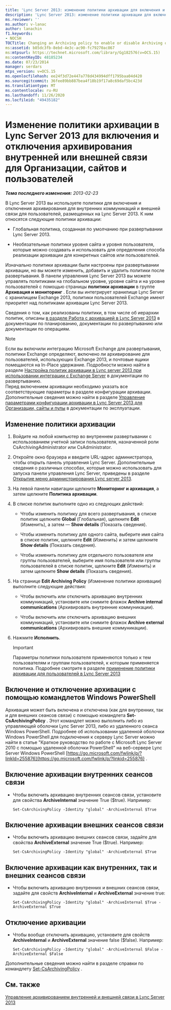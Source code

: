 ```yaml
---
title: 'Lync Server 2013: изменение политики архивации для включения и отключения архивирования внутренней или внешней связи для Организации, сайтов и пользователей'
description: 'Lync Server 2013: изменение политики архивации для включения или отключения архивирования внутренней или внешней связи для Организации, сайтов или пользователей.'
ms.reviewer: ''
ms.author: v-lanac
author: lanachin
f1.keywords:
- NOCSH
TOCTitle: Changing an Archiving policy to enable or disable Archiving of internal or external communications for your organization, sites, or users
ms:assetid: b85dc3fb-8ebd-4e3c-ac90-fc79270ac867
ms:mtpsurl: https://technet.microsoft.com/library/Gg182576(v=OCS.15)
ms:contentKeyID: 48185234
ms.date: 07/23/2014
manager: serdars
mtps_version: v=OCS.15
ms.openlocfilehash: ee24f3d72e447a778d434994dff1795baa04d420
ms.sourcegitcommit: 36fee89bb887bea4f18b19f17a8c69daf5bc423d
ms.translationtype: MT
ms.contentlocale: ru-RU
ms.lasthandoff: 11/26/2020
ms.locfileid: "49435182"
---
```

# <a name="changing-an-archiving-policy-in-lync-server-2013-to-enable-or-disable-archiving-of-internal-or-external-communications-for-your-organization-sites-or-users"></a>Изменение политики архивации в Lync Server 2013 для включения и отключения архивирования внутренней или внешней связи для Организации, сайтов и пользователей

<div data-xmlns="http://www.w3.org/1999/xhtml">

<div class="topic" data-xmlns="http://www.w3.org/1999/xhtml" data-msxsl="urn:schemas-microsoft-com:xslt" data-cs="https://msdn.microsoft.com/">

<div data-asp="https://msdn2.microsoft.com/asp">



</div>

<div id="mainSection">

<div id="mainBody">

<span> </span>

_**Тема последнего изменения:** 2013-02-23_

В Lync Server 2013 вы используете политики для включения и отключения архивирования для внутренних коммуникаций и внешней связи для пользователей, размещенных на Lync Server 2013. К ним относятся следующие политики архивации:

  - Глобальная политика, созданная по умолчанию при развертывании Lync Server 2013.

  - Необязательные политики уровня сайта и уровня пользователя, которые можно создавать и использовать для определения способа реализации архивации для конкретных сайтов или пользователей.

Изначально политики архивации были настроены при развертывании архивации, но вы можете изменить, добавить и удалить политики после развертывания. В панели управления Lync Server 2013 вы можете управлять политиками на глобальном уровне, уровне сайта и на уровне пользователей с помощью страницы **политики архивации** в группе **Архивация и мониторинг** . Если вы интегрирует хранилище Lync Server с хранилищем Exchange 2013, политики пользователей Exchange имеют приоритет над политиками архивации Lync Server 2013.

Сведения о том, как реализованы политики, в том числе об иерархии политик, описаны [в разделе Работа с архивацией в Lync Server 2013](lync-server-2013-how-archiving-works.md) в документации по планированию, документации по развертыванию или документации по операциям.

<div>


> [!NOTE]  
> Если вы включили интеграцию Microsoft Exchange для развертывания, политики Exchange определяют, включено ли архивирование для пользователей, использующих Exchange 2013, и почтовые ящики помещаются на In-Place удержание. Подробности можно найти в разделе <A href="lync-server-2013-setting-up-policies-for-archiving-when-using-exchange-server-integration.md">Настройка политик архивации в Lync server 2013 при использовании интеграции с Exchange Server</A> в документации по развертыванию.<BR>Перед включением архивации необходимо указать все соответствующие параметры в разделе конфигурации архивации. Дополнительные сведения можно найти в разделе <A href="lync-server-2013-managing-archiving-configuration-options-for-your-organization-sites-and-pools.md">Управление параметрами конфигурации архивации в Lync Server 2013 для Организации, сайты и пулы</A> в документации по эксплуатации.



</div>

<div>

## <a name="to-change-an-archiving-policy"></a>Изменение политики архивации

1.  Войдите на любой компьютер во внутреннем развертывании с использованием учетной записи пользователя, назначенной роли CsArchivingAdministrator или CsAdministrator.

2.  Откройте окно браузера и введите URL-адрес администратора, чтобы открыть панель управления Lync Server. Дополнительные сведения о различных способах, которые можно использовать для запуска панели управления Lync Server, приведены в разделе [Открытие меню администрирования Lync server 2013](lync-server-2013-open-lync-server-administrative-tools.md).

3.  На левой панели навигации щелкните **Мониторинг и архивация**, а затем щелкните **Политика архивации**.

4.  В списке политик выполните одно из следующих действий:
    
      - Чтобы изменить политику для всего развертывания, в списке политик щелкните **Global** (Глобальная), щелкните **Edit** (Изменить), а затем — **Show details** (Показать сведения).
    
      - Чтобы изменить политику для одного сайта, выберите имя сайта в списке политик, щелкните **Edit** (Изменить) и затем щелкните **Show details** (Показать сведения).
    
      - Чтобы изменить политику для отдельного пользователя или группы пользователей, выберите имя пользователя или группы пользователей в списке политик, щелкните **Edit** (Изменить) и затем щелкните **Show details** (Показать сведения).

5.  На странице **Edit Archiving Policy** (Изменение политики архивации) выполните следующие действия:
    
      - Чтобы включить или отключить архивацию внутренних коммуникаций, установите или снимите флажок **Archive internal communications** (Архивировать внутренние коммуникации).
    
      - Чтобы включить или отключить архивацию внешних коммуникаций, установите или снимите флажок **Archive external communications** (Архивировать внешние коммуникации).

6.  Нажмите **Исполнить**.
    
    <div>
    

    > [!IMPORTANT]  
    > Параметры политики пользователя применяются только к тем пользователям и группам пользователей, к которым применяется политика. Подробнее смотрите в разделе <A href="lync-server-2013-applying-an-archiving-policy-to-users.md">применение политики архивации для пользователей в Lync Server 2013</A>

    
    </div>

</div>

<div>

## <a name="enabling-and-disabling-archiving-by-using-windows-powershell-cmdlets"></a>Включение и отключение архивации с помощью командлетов Windows PowerShell

Архивация может быть включена и отключена (как для внутренних, так и для внешних сеансов связи) с помощью командлета **Set-CsArchivingPolicy** . Этот командлет можно выполнить либо из управляющей оболочки Lync Server 2013, либо из удаленного сеанса Windows PowerShell. Подробнее об использовании удаленной оболочки Windows PowerShell для подключения к серверу Lync Server можно найти в статье "Краткое руководство по работе с Microsoft Lync Server 2010 с помощью удаленной оболочки PowerShell" на веб-сервере Lync Server Windows PowerShell [https://go.microsoft.com/fwlink/p/?linkId=255876](https://go.microsoft.com/fwlink/p/?linkid=255876) .

<div>

## <a name="to-enable-the-archiving-of-internal-communication-sessions"></a>Включение архивации внутренних сеансов связи

  - Чтобы включить архивацию внутренних сеансов связи, установите для свойства **ArchiveInternal** значение True ($true). Например:
    
        Set-CsArchivingPolicy -Identity "global" -ArchiveInternal $True

</div>

<div>

## <a name="to-enable-the-archiving-of-external-communication-sessions"></a>Включение архивации внешних сеансов связи

  - Чтобы включить архивацию внешних сеансов связи, задайте для свойства **ArchiveExternal** значение True ($true). Например:
    
        Set-CsArchivingPolicy -Identity "global" -ArchiveExternal $True

</div>

<div>

## <a name="to-enable-the-archiving-of-both-internal-and-external-communication-sessions"></a>Включение архивации как внутренних, так и внешних сеансов связи

  - Чтобы включить архивацию внутренних и внешних сеансов связи, задайте для свойств **ArchiveInternal** и **ArchiveExternal** значение true:
    
        Set-CsArchivingPolicy -Identity "global" -ArchiveInternal $True -ArchiveExternal $True

</div>

<div>

## <a name="to-disable-archiving"></a>Отключение архивации

  - Чтобы вообще отключить архивацию, установите для свойств **ArchiveInternal** и **ArchiveExternal** значение false ($false). Например:
    
        Set-CsArchivingPolicy -Identity "global" -ArchiveInternal $False -ArchiveExternal $False

</div>

Дополнительные сведения можно найти в разделе справки по командлету [Set-CsArchivingPolicy](https://docs.microsoft.com/powershell/module/skype/Set-CsArchivingPolicy) .

</div>

<div>

## <a name="see-also"></a>См. также


[Управление архивированием внутренней и внешней связи в Lync Server 2013](lync-server-2013-managing-the-archiving-of-internal-and-external-communications.md)  
  

</div>

</div>

<span> </span>

</div>

</div>

</div>

